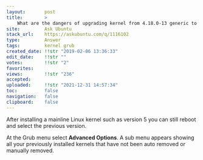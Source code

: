```yaml
---
layout:       post
title:        >
    What are the dangers of upgrading kernel from 4.18.0-13 generic to 5?
site:         Ask Ubuntu
stack_url:    https://askubuntu.com/q/1116102
type:         Answer
tags:         kernel grub
created_date: !!str "2019-02-06 13:36:33"
edit_date:    !!str ""
votes:        !!str "2"
favorites:    
views:        !!str "236"
accepted:     
uploaded:     !!str "2021-12-31 14:57:34"
toc:          false
navigation:   false
clipboard:    false
---
```


After installing a mainline Linux kernel such as version 5 you can still reboot and select the previous version.

At the Grub menu select **Advanced Options**. A sub menu appears showing all your previously installed kernels that have not been auto removed or manually removed.
